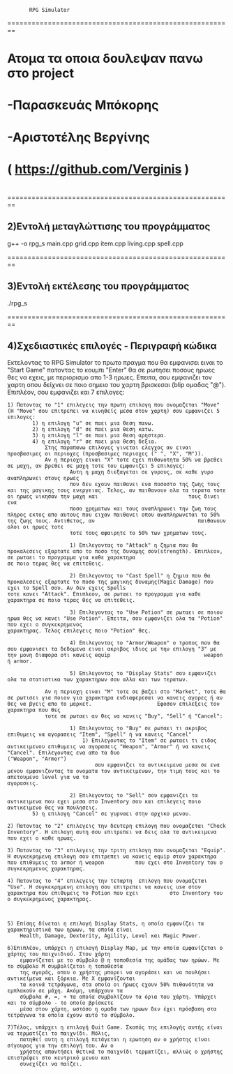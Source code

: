 		   RPG Simulator
========================================================
#      Ατομα τα οποια δουλεψαν πανω στο project        #
#                                                      #
#   -Παρασκευάς Μπόκορης          		                 #
#						                                           #
#   -Αριστοτέλης Βεργίνης                              #
#   ( https://github.com/Verginis )                    #
#                                                      #
========================================================


2)Εντολή μεταγλώττισης του προγράμματος
-----------------------------------------

g++ -o rpg_s main.cpp grid.cpp item.cpp living.cpp spell.cpp

========================================================

3)Εντολή εκτέλεσης του προγράμματος
------------------------------------

./rpg_s

========================================================

4)Σχεδιαστικές επιλογές - Περιγραφή κώδικα
--------------------------------------------


Εκτελοντας το RPG Simulator το πρωτο πραγμα που θα εμφανισει ειναι το "Start Game" πατοντας το κουμπι "Enter" θα
σε ρωτησει ποσους ηρωες θες να εχεις, με περιορισμο απο 1-3 ηρωες. Επειτα, σου εμφανιζει τον χαρτη οπου δείχνει σε
ποιο σημειο του χαρτη βρισκεσαι (blip ομαδας "@"). Επιπλέον, σου εμφανιζει και 7 επιλογες:

    1) Πατοντας το "1" επιλεγεις την πρωτη επιλογη που ονομαζεται "Move" (Η "Move" σου επιτρεπει να κινηθείς μεσα στον χαρτη) σου εμφανιζει 5 επιλογες:
            1) η επιλογη "u" σε παει μια θεση πανω.
            2) η επιλογη "d" σε παει μια θεση κατω.
            3) η επιλογη "l" σε παει μια θεση αρηστερα.
            4) η επιλογη "r" σε παει μια θεση δεξια.
                Στης παραπανω επιλογες γινεται ελεγχος αν ειναι προσβασιμες οι περιοχες (προσβασιμες περιοχες (" ", "X", "M")).
                Αν η περιοχη ειναι "X" τοτε εχει πιθανοτητα 50% να βρεθει σε μαχη, αν βρεθει σε μαχη τοτε του εμφανιζει 5 επιλογες:
                        Αυτη η μαχη διεξαγεται σε γυρους, σε καθε γυρο αναπληρωνει στους ηρωες
                        που δεν εχουν παιθανει ενα ποσοστο της ζωης τους και της μαγικης τους ενεργειας. Τελος, αν παιθανουν ολα τα τερατα τοτε οι ηρωες νικησαν την μαχη και                             τους δινει ενα 
                        ποσο χρηματων και τους αναπληρωνει την ζωη τους πληρος εκτος απο αυτους που ειχαν παιθανει οπου αναπληρωνεται το 50% της ζωης τους. Αντιθετος, αν                                 παιθανουν ολοι οι ηρωες τοτε
                        τοτε τους αφαιρητε το 50% των χρηματων τους.
                        
                        1) Επιλεγοντας το "Attack" η ζημια που θα προκαλεσεις εξαρτατε απο το ποσο της δυναμης σου(strength). Επιπλεον, σε ρωταει το προγραμμα για καθε χαρακτηρα                            σε ποιο τερας θες να επιτεθεις.

                        2) Επιλεγοντας το "Cast Spell" η ζημια που θα προκαλεσεις εξαρτατε το ποσο της μαγικης δυναμης(Magic Damage) που εχει το Spell σου. Αν δεν εχεις Spells                              τοτε κανει "Attack". Επιπλεον, σε ρωταει το προγραμμα για καθε χαρακτηρα σε ποιο τερας θες να επιτεθεις.

                        3) Επιλεγοντας το "Use Potion" σε ρωταει σε ποιον ηρωα θες να κανει "Use Potion". Επειτα, σου εμφανιζει ολα τα "Potion" που εχει ο συγκεκρημενος                                    χαρακτηρας. Τελος επιλεγεις ποιο "Potion" θες.
                        
                        4) Επιλεγοντας το "Armor/Weapon" ο τροπος που θα σου εμφανισει τα δεδομενα ειναι ακριβος ιδιος με την επιλογη "3" με την μονη διαφορα οτι κανεις equip                              weapon ή armor.

                        5) Επιλεγοντας το "Display Stats" σου εμφανιζει ολα τα στατιστικα των χαρακτηρων σου αλλα και των τερατων.
                
                Αν η περιοχη ειναι "M" τοτε σε βαζει στο "Market", τοτε θα σε ρωτισει για ποιον για χαρακτηρα ενδιαφερεσαι να κανεις αγορες ή αν θες να βγεις απο το μαρκετ.                     Εφοσον επιλεξεις τον χαρακτηρα που θες
                τοτε σε ρωταει αν θες να κανεις "Buy", "Sell" ή "Cancel": 
                        
                        1) Επιλεγοντας το "Buy" σε ρωταει τι ακριβος επιθυμεις να αγορασεις "Item", "Spell" ή να κανεις "Cancel"
                            1) Επιλεγοντας το "Item" σε ρωταει τι ειδος αντικειμενου επιθυμεις να αγορασεις "Weapon", "Armor" ή να κανεις "Cancel". Επιλεγοντας ενα απο τα δυο                                  ("Weapon", "Armor")
                                σου εμφανιζει τα αντικειμενα μεσα σε ενα μενου εμφανιζοντας τα ονοματα τον αντικειμενων, την τιμη τους και το απετουμενο level για να το                                         αγορασεις.
                        
                        2) Επιλεγοντας το "Sell" σου εμφανιζει τα αντικειμενα που εχει μεσα στο Inventory σου και επιλεγεις ποιο αντικειμενο θες να πουλησεις.
            5) η επιλογη "Cancel" σε γυρναει στην αρχικο μενου.

    2) Πατοντας το "2" επιλεγεις την δευτερη επιλογη που ονομαζεται "Check Inventory". Η επιλογη αυτη σου επιτρεπει να δεις ολα τα αντικειμενα που εχει ο καθε ηρωας.

    3) Πατοντας το "3" επιλεγεις την τριτη επιλογη που ονομαζεται "Equip". Η συγκεκρημενη επιλογη σου επιτρεπει να κανεις equip στον χαρακτηρα που επιθυμεις το armor ή weapon          που εχει στο Inventory του ο συγκεκρημενος χαρακτηρας.
    
    4) Πατοντας το "4" επιλεγεις την τεταρτη  επιλογη που ονομαζεται "Use". Η συγκεκρημενη επιλογη σου επιτρεπει να κανεις use στον χαρακτηρα που επιθυμεις το Potion που εχει          στο Inventory του ο συγκεκρημενος χαρακτηρας.



    5) Επίσης δίνεται η επιλογή Display Stats, η οποία εμφανίζει τα χαρακτηριστικά των ηρωων, τα οποία είναι 
        Health, Damage, Dexterity, Agility, Level και Magic Power.

    6)Επιπλέον, υπάρχει η επιλογή Display Map, με την οποία εμφανίζεται ο χάρτης του παιχνιδιού. Στον χάρτη
        εμφανίζεται με το σύμβολο @ η τοποθεσία της ομάδας των ηρώων. Με το σύμβολο Μ συμβολίζεται η τοποθεσία 
        της αγοράς, οπου ο χρήστης μπορει να αγοράσει και να πουλήσει αντικείμενα και ξόρκια. Με Χ εμφανίζονται
        τα κοινά τετράγωνα, στα οποία οι ήρωες εχουν 50% πιθανότητα να εμπλακούν σε μάχη. Ακόμη, υπάρχουν τα 
        σύμβολα #, =, + τα οποία συμβολίζουν τα όρια του χάρτη. Υπάρχει και το σύμβολο - το οποίο βρίσκετε 
        μέσα στον χάρτη, ωστόσο η ομαδα των ηρωων δεν έχει πρόσβαση στα τετράγωνα τα οποία έχουν αυτό το σύμβολο.

    7)Τέλος, υπάρχει η επιλογή Quit Game. Σκοπός της επιλογής αυτής είναι να τερματίζει το παιχνίδι. Μόλις,
        πατηθεί αυτη η επιλογή πετάγεται η ερωτηση αν ο χρήστης είναι σίγουρος για την επιλογή του. Αν ο 
        χρήστης απαντήσει θετικά το παιχνίδι τερματίζει, αλλιώς ο χρήστης επιστρέφει στο κεντρικό μενου και
        συνεχίζει να παίζει.
